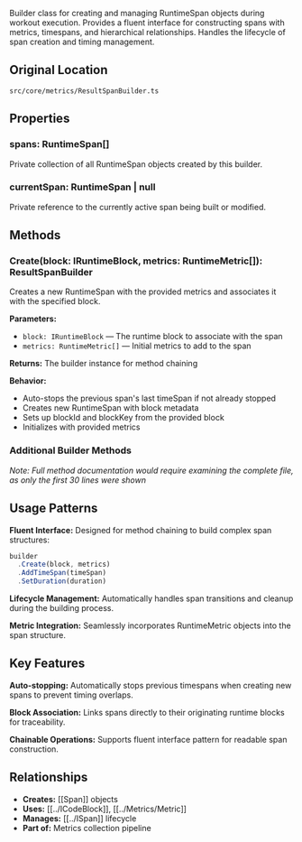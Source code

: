 Builder class for creating and managing RuntimeSpan objects during workout execution. Provides a fluent interface for constructing spans with metrics, timespans, and hierarchical relationships. Handles the lifecycle of span creation and timing management.

## Original Location
`src/core/metrics/ResultSpanBuilder.ts`

## Properties

### spans: RuntimeSpan[]
Private collection of all RuntimeSpan objects created by this builder.

### currentSpan: RuntimeSpan | null
Private reference to the currently active span being built or modified.

## Methods

### Create(block: IRuntimeBlock, metrics: RuntimeMetric[]): ResultSpanBuilder
Creates a new RuntimeSpan with the provided metrics and associates it with the specified block.

**Parameters:**
- `block: IRuntimeBlock` — The runtime block to associate with the span
- `metrics: RuntimeMetric[]` — Initial metrics to add to the span

**Returns:** The builder instance for method chaining

**Behavior:**
- Auto-stops the previous span's last timeSpan if not already stopped
- Creates new RuntimeSpan with block metadata
- Sets up blockId and blockKey from the provided block
- Initializes with provided metrics

### Additional Builder Methods
*Note: Full method documentation would require examining the complete file, as only the first 30 lines were shown*

## Usage Patterns

**Fluent Interface:** Designed for method chaining to build complex span structures:
```typescript
builder
  .Create(block, metrics)
  .AddTimeSpan(timeSpan)
  .SetDuration(duration)
```

**Lifecycle Management:** Automatically handles span transitions and cleanup during the building process.

**Metric Integration:** Seamlessly incorporates RuntimeMetric objects into the span structure.

## Key Features

**Auto-stopping:** Automatically stops previous timespans when creating new spans to prevent timing overlaps.

**Block Association:** Links spans directly to their originating runtime blocks for traceability.

**Chainable Operations:** Supports fluent interface pattern for readable span construction.

## Relationships
- **Creates:** [[Span]] objects
- **Uses:** [[../ICodeBlock]], [[../Metrics/Metric]]
- **Manages:** [[../ISpan]] lifecycle
- **Part of:** Metrics collection pipeline
